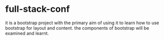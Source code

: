# full-stack-conf
it is a bootstrap project with the primary aim of using it to learn how to use bootstrap for layout and content.
the components of bootstrap will be examined and learnt.
